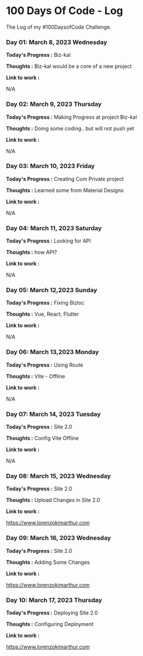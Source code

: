 # 100 Days Of Code - Log

The Log of my #100DaysofCode Challenge.

### Day 01: March 8, 2023 Wednesday

**Today's Progress :** Biz-kal

**Thoughts :** 
Biz-kal would be a core of a new project

**Link to work :**

N/A

### Day 02: March 9, 2023 Thursday

**Today's Progress :** Making Progress at project Biz-kal

**Thoughts :**
Doing some coding.. but will not push yet

**Link to work :**

N/A

### Day 03: March 10, 2023 Friday

**Today's Progress :** Creating Com Private project

**Thoughts :**
Learned some from Material Designs

**Link to work :**

N/A

### Day 04: March 11, 2023 Saturday

**Today's Progress :** Looking for API

**Thoughts :**
how API?

**Link to work :**

N/A

### Day 05: March 12,2023 Sunday

**Today's Progress :** Fixing Bizloc

**Thoughts :**
Vue, React, Flutter 

**Link to work :**

N/A

### Day 06: March 13,2023 Monday

**Today's Progress :** Using Route

**Thoughts :**
Vite - Offline

**Link to work :**

N/A

### Day 07: March 14, 2023 Tuesday

**Today's Progress :** Site 2.0

**Thoughts :**
Config Vite Offline

**Link to work :**

N/A

### Day 08: March 15, 2023 Wednesday

**Today's Progress :** Site 2.0

**Thoughts :**
Upload Changes in Site 2.0

**Link to work :**

https://www.lorenzokimarthur.com

### Day 09: March 16, 2023 Wednesday

**Today's Progress :** Site 2.0

**Thoughts :**
Adding Some Changes

**Link to work :**

https://www.lorenzokimarthur.com

### Day 10: March 17, 2023 Thursday

**Today's Progress :** Deploying Site 2.0

**Thoughts :**
Configuring Deployment

**Link to work :**

https://www.lorenzokimarthur.com

